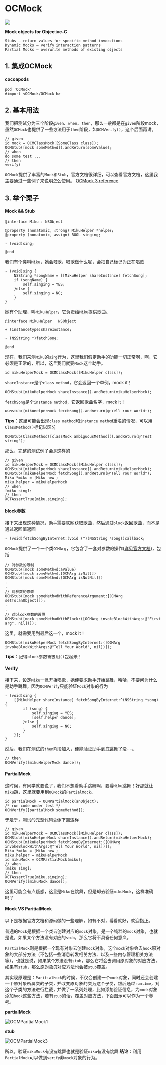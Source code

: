 # OCMock
![](http://7xny33.com1.z0.glb.clouddn.com/2016-06-07-14653147159943.jpg?imageView/2/w/160)

**Mock objects for Objective-C**

	Stubs – return values for specific method invocations
	Dynamic Mocks – verify interaction patterns
	Partial Mocks – overwrite methods of existing objects

## 1. 集成OCMock
#### cocoapods

	pod 'OCMock'
	#import <OCMock/OCMock.h>

##	2. 基本用法
我们把测试分为三个阶段`given`、`when`、`then`，那么一般都是在`given`阶段mock，虽然`OCMock`也提供了一些方法用于`then`阶段，如`OCMVerify()`，这个后面再讲。

	// given
	id mock = OCMClassMock([SomeClass class]);
	OCMStub([mock someMethod]).andReturn(someValue);
	// when
	do some test ...
	// then
	verify!

`OCMock`提供了丰富的`Mock`和`Stub`，官方文档很详细，可以查看官方文档，这里我主要通过一些例子来说明怎么使用。
[OCMock 3 reference](http://ocmock.org/reference/)
## 3. 举个栗子
#### Mock && Stub

	@interface Miku : NSObject

	@property (nonatomic, strong) MikuHelper *helper;
	@property (nonatomic, assign) BOOL singing;
	
	- (void)sing;
	
	@end
我们有个类叫`Miku`，她会唱歌，唱歌做什么呢，会把自己标记为正在唱歌

	- (void)sing {
	    NSString *songName = [[MikuHelper shareInstance] fetchSong];
	    if (songName) {
	        self.singing = YES;
	    }else {
	        self.singing = NO;
	    }
	}
她有个助理，叫`MikuHelper`，它负责给`Miku`提供歌曲。

	@interface MikuHelper : NSObject

	+ (instancetype)shareInstance;

	- (NSString *)fetchSong;

	@end
现在，我们来测`Miku`的`sing`行为，这里我们假定助手的功能一切正常啊，啊，它必须是正常的，所以，这里我们就要`Mock`这个助手。

	id mikuHelperMock = OCMClassMock([MikuHelper class]);
`shareInstance`是个`class method`，它会返回一个单例，mock it！

    OCMStub([mikuHelperMock shareInstance]).andReturn(mikuHelperMock);
`fetchSong`是个`instance method`，它返回歌曲名字，mock it！

    OCMStub([mikuHelperMock fetchSong]).andReturn(@"Tell Your World");
**Tips**：这里可能会出现`class method`和`instance method`重名的情况，可以用`ClassMethod()`标记以区分 

	OCMStub(ClassMethod([classMock ambiguousMethod])).andReturn(@"Test string");
那么，完整的测试例子会是这样的

    // given
    id mikuHelperMock = OCMClassMock([MikuHelper class]);
    OCMStub([mikuHelperMock shareInstance]).andReturn(mikuHelperMock);
    OCMStub([mikuHelperMock fetchSong]).andReturn(@"Tell Your World");
    Miku *miku = [Miku new];
    miku.helper = mikuHelperMock   
    // when
    [miku sing];
    // then
    XCTAssertTrue(miku.singing);
#### block参数
接下来出现这种情况，助手需要联网获取歌曲，然后通过`block`返回歌曲，而不是通过返回值返回

	- (void)fetchSongByInternet:(void (^)(NSString *song))callback;
`OCMock`提供了一个一个类`OCMArg`，它包含了一套对参数的操作([详见官方文档](http://ocmock.org/reference/#argument-rconstraints))，包括

	// 对参数的限制
	OCMStub([mock someMethod:aValue)
	OCMStub([mock someMethod:[OCMArg isNil]])
	OCMStub([mock someMethod:[OCMArg isNotNil]])
	.
	.
	// 对参数的修改
	OCMStub([mock someMethodWithReferenceArgument:[OCMArg setTo:anObject]]);
	.
	.
	// 对blcok参数的设置
	OCMStub([mock someMethodWithBlock:([OCMArg invokeBlockWithArgs:@"First arg", nil])]);
这里，就需要用到最后这一个，mock it！

    OCMStub([mikuHelperMock fetchSongByInternet:([OCMArg invokeBlockWithArgs:@"Tell Your World", nil])]);
**Tips**：记得`block`参数需要用`()`包起来！

#### Verify
接下来，设定`Miku`一旦开始唱歌，她便要求助手开始跳舞，哈哈，不要问为什么是助手跳舞，因为`OCMVerify`只能验证`Mock`对象的行为

	- (void)sing {
	    [[MikuHelper shareInstance] fetchSongByInternet:^(NSString *song) {
	        if (song) {
	            self.singing = YES;
	            [self.helper dance];
	        }else {
	            self.singing = NO;
	        }
	    }];
	}
然后，我们在测试的`then`阶段加入，便能验证助手到底跳舞了没- -。

	// then
	OCMVerify([mikuHelperMock dance]);
#### PartialMock
这时候，有同学就要说了，我们不想看助手跳舞啊，要看`Miku`跳舞！好那就让`Miku`跳，这里就要用到`OCMock`的`PartialMock`。

	id partialMock = OCMPartialMock(anObject);
	/* run code under test */
	OCMVerify([partialMock someMethod]);
于是乎，测试的完整代码会像下面这样

    // given
    id mikuHelperMock = OCMClassMock([MikuHelper class]);
    OCMStub([mikuHelperMock shareInstance]).andReturn(mikuHelperMock);
    OCMStub([mikuHelperMock fetchSongByInternet:([OCMArg invokeBlockWithArgs:@"Tell Your World", nil])]);
    Miku *miku = [Miku new];
    miku.helper = mikuHelperMock
    id mikuMock = OCMPartialMock(miku);
    // when
    [miku sing];
    // then
    XCTAssertTrue(miku.singing);
    OCMVerify([mikuMock dance]);
这里可能会有点疑惑，这里是`Miku`在跳舞，但是却去验证`mikuMock`，这样准确吗？
#### Mock VS ParitialMock
以下是根据官方文档和源码做的一些理解，如有不对，看看就好，欢迎指正。

普通的`Mock`是根据一个类去创建对应的`mock`对象，是一个纯粹的`mock`对象，也就是说，如果某个方法没有对应的`stub`，那么它将不具备任何意义。

`PartialMock`则是根据一个现有对象去创建`mock`对象，这个`mock`对象会去`hook`原对象的大部分方法（不包括一些消息转发相关方法、以及一些内存管理相关方法等），也就是说，如果某个方法没有`stub`，那么它将会去调用原对象的对应方法，如果有`stub`，那么原对象的对应方法也会被`stub`覆盖。

其实现原理是：`ParitialMock`的时候，不仅会创建一个`mock`对象，同时还会创建一个原对象所属类的子类，并改变原对象的类为这个子类，然后通过`runtime`，对这个子类的方法进行拦截，并做了一系列处理，比如添加验证信息，为`mock`对象添加`hook`这些方法，若有`stub`的话，覆盖对应方法，下面图示可以作为一个参考。

**partialMock**

![OCMParitialMock1](media/OCMParitialMock1.png)

**stub**

![OCMPartialMock3](media/OCMPartialMock3.png)

所以，验证`mikuMock`有没有跳舞也就是验证`miku`有没有跳舞
**结论**：利用`PartialMock`可以做到`verify`非`mock`对象的行为。


